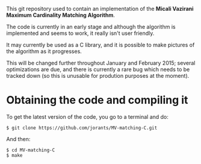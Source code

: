 This git repository used to contain an implementation of the **Micali Vazirani Maximum Cardinality Matching Algorithm**.

The code is currently in an early stage and although the algorithm is implemented and seems to work, it really isn't user friendly.

It may currently be used as a C library, and it is possible to make pictures of the algorithm as it progresses.

This will be changed further throughout January and February 2015; several optimizations are due, and there is currently a rare bug which needs to be tracked down (so this is unusable for prodution purposes at the moment).


# Obtaining the code and compiling it

To get the latest version of the code, you go to a terminal and do:

```
$ git clone https://github.com/jorants/MV-matching-C.git
```

And then:

```
$ cd MV-matching-C
$ make
```

